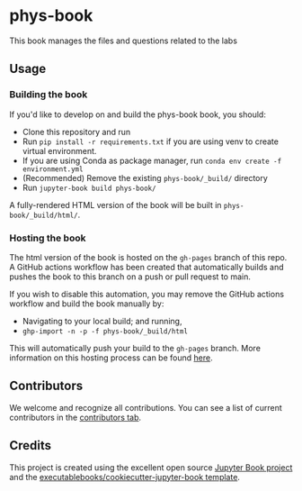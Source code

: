# phys-book

This book manages the files and questions related to the labs

## Usage

### Building the book

If you'd like to develop on and build the phys-book book, you should:

- Clone this repository and run
- Run `pip install -r requirements.txt` if you are using venv to create virtual environment.
- If you are using Conda as package manager, run `conda env create -f environment.yml`
- (Recommended) Remove the existing `phys-book/_build/` directory
- Run `jupyter-book build phys-book/`

A fully-rendered HTML version of the book will be built in `phys-book/_build/html/`.

### Hosting the book

The html version of the book is hosted on the `gh-pages` branch of this repo. A GitHub actions workflow has been created that automatically builds and pushes the book to this branch on a push or pull request to main.

If you wish to disable this automation, you may remove the GitHub actions workflow and build the book manually by:

- Navigating to your local build; and running,
- `ghp-import -n -p -f phys-book/_build/html`

This will automatically push your build to the `gh-pages` branch. More information on this hosting process can be found [here](https://jupyterbook.org/publish/gh-pages.html#manually-host-your-book-with-github-pages).

## Contributors

We welcome and recognize all contributions. You can see a list of current contributors in the [contributors tab](https://github.com/thuanGIT/phys_book/graphs/contributors).

## Credits

This project is created using the excellent open source [Jupyter Book project](https://jupyterbook.org/) and the [executablebooks/cookiecutter-jupyter-book template](https://github.com/executablebooks/cookiecutter-jupyter-book).
